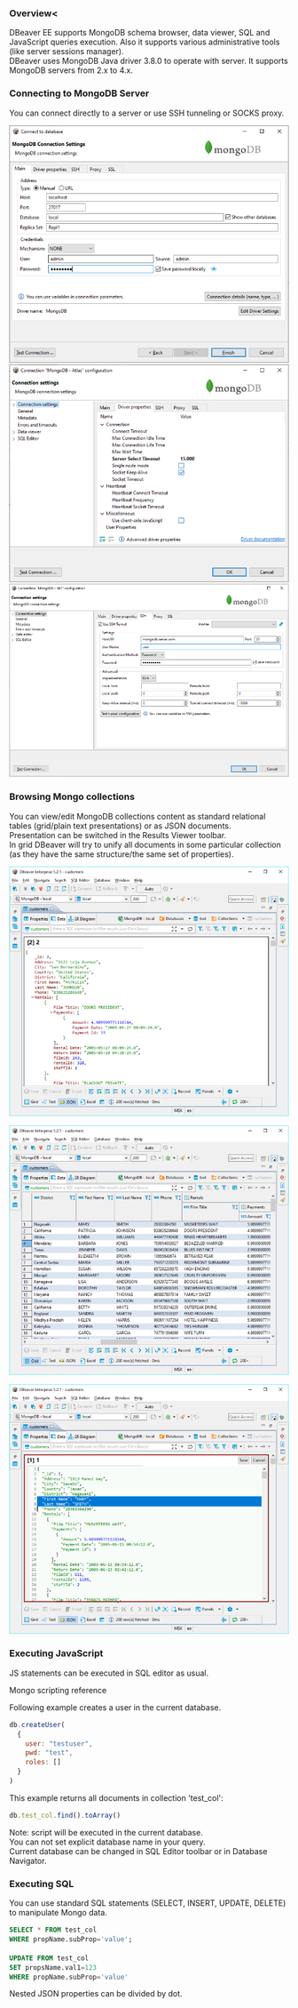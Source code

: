 ### Overview<
DBeaver EE supports MongoDB schema browser, data viewer, SQL and JavaScript queries execution. 
Also it supports various administrative tools (like server sessions manager).  
DBeaver uses MongoDB Java driver 3.8.0 to operate with server. It supports MongoDB servers from 2.x to 4.x.  

### Connecting to MongoDB Server
You can connect directly to a server or use SSH tunneling or SOCKS proxy.  

![](images/database/mongodb/mongodb-connection-init.png)
![](images/database/mongodb/mongodb-connection-props.png)
![](images/database/mongodb/mongodb-connection-ssh.png)

### Browsing Mongo collections

You can view/edit MongoDB collections content as standard relational tables (grid/plain text presentations) or as JSON documents.  
Presentation can be switched in the Results Viewer toolbar.  
In grid DBeaver will try to unify all documents in some particular collection (as they have the same structure/the same set of properties).  

![](images/database/mongodb/mongodb-data-json.png)

![](images/database/mongodb/mongodb-data-grid.png)

![](images/database/mongodb/mongodb-data-edit.png)

### Executing JavaScript
JS statements can be executed in SQL editor as usual.

Mongo scripting reference

Following example creates a user in the current database.
```js
db.createUser(
  {
    user: "testuser",
    pwd: "test",
    roles: []
  }
)
```

This example returns all documents in collection 'test_col':
```js
db.test_col.find().toArray()
```

Note: script will be executed in the current database.  
You can not set explicit database name in your query.  
Current database can be changed in SQL Editor toolbar or in Database Navigator.  

### Executing SQL
You can use standard SQL statements (SELECT, INSERT, UPDATE, DELETE) to manipulate Mongo data.

```sql
SELECT * FROM test_col 
WHERE propName.subProp='value';

UPDATE FROM test_col 
SET propsName.val1=123
WHERE propName.subProp='value'
```

Nested JSON properties can be divided by dot.

